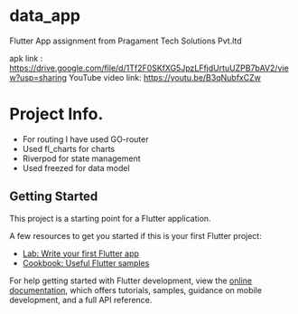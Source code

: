 # data_app

Flutter App assignment from Pragament Tech Solutions Pvt.ltd

apk link : https://drive.google.com/file/d/1Tf2F0SKfXG5JpzLFfjdUrtuUZPB7bAV2/view?usp=sharing
YouTube video link: https://youtu.be/B3qNubfxCZw

# Project Info.

- For routing I have used GO-router
- Used fl_charts for charts
- Riverpod for state management
- Used freezed for data model


## Getting Started

This project is a starting point for a Flutter application.

A few resources to get you started if this is your first Flutter project:

- [Lab: Write your first Flutter app](https://docs.flutter.dev/get-started/codelab)
- [Cookbook: Useful Flutter samples](https://docs.flutter.dev/cookbook)

For help getting started with Flutter development, view the
[online documentation](https://docs.flutter.dev/), which offers tutorials,
samples, guidance on mobile development, and a full API reference.
